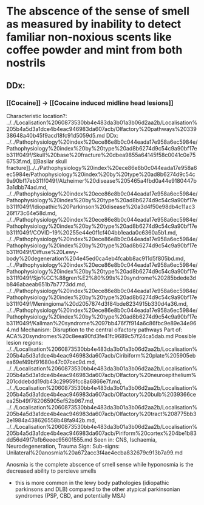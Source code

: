 # The abscence of the sense of smell as measured by inability to detect  familiar non-noxious scents like coffee powder and mint from both nostrils
## DDx:
### [[Cocaine]] -> [[Cocaine induced midline head lesions]]

Characteristic location?: ../../Localisation%2060873530bb4e483da3b01a3b06d2aa2b/Localisation%205b4a5d3a1dce4b4eac946983da607acb/Olfactory%20pathways%2033938648a40b45f9acd18fc91d5059d5.md
DDx: ../../Pathophysiology%20index%20ece86e8b0c044eada17e958a6ec5984e/Pathophysiology%20index%20by%20type%20ad8b6274d9c54c9a90bf17eb311f049f/Skull%20base%20fracture%20dbea9855a64145f58c0041c0e756753f.md, [[Basilar skull fracture]]../../Pathophysiology%20index%20ece86e8b0c044eada17e958a6ec5984e/Pathophysiology%20index%20by%20type%20ad8b6274d9c54c9a90bf17eb311f049f/Alzheimer%20disease%205465a4fbd0a44e9180447b3a1dbb74ad.md, ../../Pathophysiology%20index%20ece86e8b0c044eada17e958a6ec5984e/Pathophysiology%20index%20by%20type%20ad8b6274d9c54c9a90bf17eb311f049f/Idiopathic%20Parkinson%20disease%20a3d4f50e98db4c11ac326f173c64e58d.md, ../../Pathophysiology%20index%20ece86e8b0c044eada17e958a6ec5984e/Pathophysiology%20index%20by%20type%20ad8b6274d9c54c9a90bf17eb311f049f/COVID-19%20255e44e0f1cf404bb1eada0c6360a5b1.md, ../../Pathophysiology%20index%20ece86e8b0c044eada17e958a6ec5984e/Pathophysiology%20index%20by%20type%20ad8b6274d9c54c9a90bf17eb311f049f/Diffuse%20Lewy-body%20degeneration%204e45ed0ca4eb4fcabb8ac911d5f805bd.md, ../../Pathophysiology%20index%20ece86e8b0c044eada17e958a6ec5984e/Pathophysiology%20index%20by%20type%20ad8b6274d9c54c9a90bf17eb311f049f/Sjo%CC%88gren%E2%80%99s%20syndrome%20285bdede3db846abaeab651b7b7773dd.md, ../../Pathophysiology%20index%20ece86e8b0c044eada17e958a6ec5984e/Pathophysiology%20index%20by%20type%20ad8b6274d9c54c9a90bf17eb311f049f/Meningioma%20d2057874d3f84bde8234915b330d4a36.md, ../../Pathophysiology%20index%20ece86e8b0c044eada17e958a6ec5984e/Pathophysiology%20index%20by%20type%20ad8b6274d9c54c9a90bf17eb311f049f/Kallman%20syndrome%2097bb476f7f914a6c86fbc9e89e34e964.md
Mechanism: Disruption to the central olfactory pathways
Part of: ACA%20syndromes%20c8eea90fd3fe41fc9689c57f24ca5dab.md
Possible lesion regions: ../../Localisation%2060873530bb4e483da3b01a3b06d2aa2b/Localisation%205b4a5d3a1dce4b4eac946983da607acb/Ciribiform%20plate%205905ebea69ef49bf91680e47c07cec9d.md, ../../Localisation%2060873530bb4e483da3b01a3b06d2aa2b/Localisation%205b4a5d3a1dce4b4eac946983da607acb/Olfactory%20neuroepithelium%201cddebdd19db43c29959fcc8a6866e7f.md, ../../Localisation%2060873530bb4e483da3b01a3b06d2aa2b/Localisation%205b4a5d3a1dce4b4eac946983da607acb/Olfactory%20bulb%2039366ceea25b49f782065905ef52b967.md, ../../Localisation%2060873530bb4e483da3b01a3b06d2aa2b/Localisation%205b4a5d3a1dce4b4eac946983da607acb/Olfactory%20tract%208775bb32e1984a438626558b48fa942b.md, ../../Localisation%2060873530bb4e483da3b01a3b06d2aa2b/Localisation%205b4a5d3a1dce4b4eac946983da607acb/Piriform%20cortex%204be1b83dd56d49f7bfb6eeec95601555.md
Seen in: CNS, Ischaemia, Neurodegeneration, Trauma
Sign: 
Sub-signs: Unilateral%20anosmia%20a672acc3f4ae4ecba832679c913b7a99.md

Anosmia is the complete abscence of smell sense while hyponosmia is the decreased ability to percieve smells

- this is more common in the lewy body pathologies (idiopathic parkinsons and DLB) compared to the other atypical parkinsonian syndromes (PSP, CBD, and potentially MSA)
